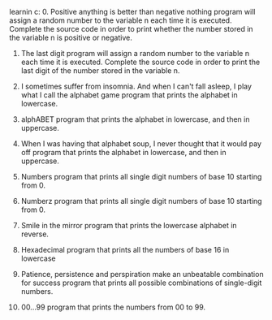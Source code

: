 learnin c:
0. Positive anything is better than negative nothing
program will assign a random number to the variable n each time it is executed. Complete the source code in order to print whether the number stored in the variable n is positive or negative.

1. The last digit
program will assign a random number to the variable n each time it is executed. Complete the source code in order to print the last digit of the number stored in the variable n.

2. I sometimes suffer from insomnia. And when I can't fall asleep, I play what I call the alphabet game
program that prints the alphabet in lowercase.

3. alphABET
program that prints the alphabet in lowercase, and then in uppercase.

4. When I was having that alphabet soup, I never thought that it would pay off
program that prints the alphabet in lowercase, and then in uppercase.

5. Numbers
program that prints all single digit numbers of base 10 starting from 0.

6. Numberz
program that prints all single digit numbers of base 10 starting from 0.

7. Smile in the mirror
program that prints the lowercase alphabet in reverse.

8. Hexadecimal
program that prints all the numbers of base 16 in lowercase

9. Patience, persistence and perspiration make an unbeatable combination for success
program that prints all possible combinations of single-digit numbers.

10. 00...99
program that prints the numbers from 00 to 99.
